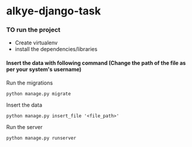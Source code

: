 # alkye-django-task


### TO run the project

- Create virtualenv
- install the dependencies/libraries


#### Insert the data with following command (Change the path of the file as per your system's username)

Run the migrations
```
python manage.py migrate
```


Insert the data
```
python manage.py insert_file '<file_path>'
```

Run the server
```
python manage.py runserver
```


